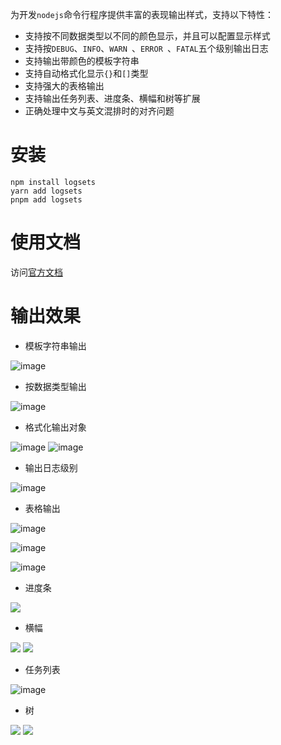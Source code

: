 为开发`nodejs`命令行程序提供丰富的表现输出样式，支持以下特性：

- 支持按不同数据类型以不同的颜色显示，并且可以配置显示样式
- 支持按`DEBUG`、`INFO`、`WARN `、`ERROR `、`FATAL`五个级别输出日志
- 支持输出带颜色的模板字符串
- 支持自动格式化显示`{}`和`[]`类型
- 支持强大的表格输出
- 支持输出任务列表、进度条、横幅和树等扩展
- 正确处理中文与英文混排时的对齐问题


# 安装

```shell
npm install logsets
yarn add logsets
pnpm add logsets
```

# 使用文档

访问[官方文档](https://zhangfisher.github.io/logsets/)

# 输出效果

- 模板字符串输出

![image](./docs/images/log.jpg)

- 按数据类型输出

![image](./docs/images/log2.jpg)

- 格式化输出对象

![image](./docs/images/log3.jpg)
![image](./docs/images/log5.jpg)

- 输出日志级别

![image](./docs/images/log11.jpg)

- 表格输出

![image](./docs/images/log6.jpg)
 
![image](./docs/images/log7.jpg)

![image](./docs/images/log8.jpg)

- 进度条

![](./docs/images/progressbar.png)

- 横幅

![](./docs/images/banner1.png)
![](./docs/images/banner2.png)


- 任务列表

![image](./docs/images/tasklist.demo.gif) 

- 树

![](./docs/images/tree1.png)
![](./docs/images/tree2.png)

